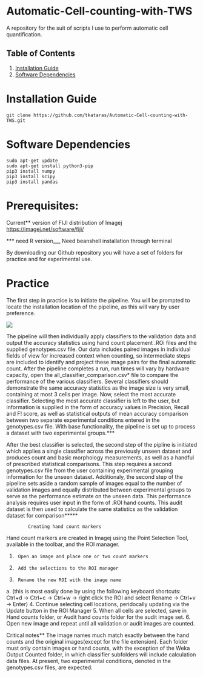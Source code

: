 # Automatic-Cell-counting-with-TWS
A repository for the suit of scripts I use to perform automatic cell quantification.


## Table of Contents
1. [Installation Guide](#installation-guide)
2. [Software Dependencies](#software-dependencies)

# Installation Guide
```
git clone https://github.com/tkataras/Automatic-Cell-counting-with-TWS.git
```

# Software Dependencies

```
sudo apt-get update
sudo apt-get install python3-pip
pip3 install numpy
pip3 install scipy
pip3 install pandas
```

# Prerequisites:
Current** version of FIJI distribution of Imagej
https://imagej.net/software/fiji/

*** need R version___
Need beanshell installation through terminal
 
By downloading our Github repository you will have a set of folders for practice and for experimental use.

# Practice
The first step in practice is to initiate the pipeline. You will be prompted to locate the installation location of the pipeline, as this will vary by user preference.

<img src = "figures/selectSourece.PNG">

The pipeline will then individually apply classifiers to the validation data and output the accuracy statistics using hand count placement .ROi files and the supplied genotypes.csv file. Our data includes paired images in individual fields of view for increased context when counting, so intermediate steps are included to identify and project these image pairs for the final automatic count.
After the pipeline completes a run, run times will vary by hardware capacity, open the all_classifier_comparison.csv* file to compare the performance of the various classifiers. Several classifiers should demonstrate the same accuracy statistics as the image size is very small, containing at most 3 cells per image.
Now, select the most accurate classifier. Selecting the most accurate classifier is left to the user, but information is supplied in the form of accuracy values in Precision, Recall and F! score, as well as statistical outputs of mean accuracy comparison between two separate experimental conditions entered in the genotypes.csv file. With base functionality, the pipeline is set up to process a dataset with two experimental groups.***
 
After the best classifier is selected, the second step of the pipline is initiated which applies a single classifier across the previously unseen dataset and produces count and basic morphology measurements, as well as a handful of prescribed statistical comparisons. This step requires a second genotypes.csv file from the user containing experimental grouping information for the unseen dataset.
Additionaly, the second step of the pipeline sets aside a random sample of images equal to the number of validation images and equally distributed between experimental groups to serve as the performance estimate on the unseen data. This performance analysis requires user input in the form of .ROI hand counts. This audit dataset is then used to calculate the same statistics as the validation dataset for comparison*****
 
           	Creating hand count markers
Hand count markers are created in Imagej using the Point Selection Tool, available in the toolbar, and the ROI manager.
1.      Open an image and place one or two count markers
2.      Add the selections to the ROI manager
3.      Rename the new ROI with the image name
a.      (this is most easily done by using the following keyboard shortcuts:
Ctrl+d -> Ctrl+c -> Ctrl+w -> right click the ROI and select Rename -> Ctrl+v -> Enter)
4.      Continue selecting cell locations, peridocally updating via the Update button in the ROI Manager
5.      When all cells are selected, save in Hand counts folder, or Audit hand counts folder for the audit image set.
6.      Open new image and repeat until all validation or audit images are counted.
 
Critical notes**
The image names much match exactly between the hand counts and the original images(except for the file extension).
Each folder must only contain images or hand counts, with the exception of the Weka Output Counted folder, in which classifier subfolders will include calculation data files.
At present, two experimental conditions, denoted in the genotypes.csv files, are expected. 

